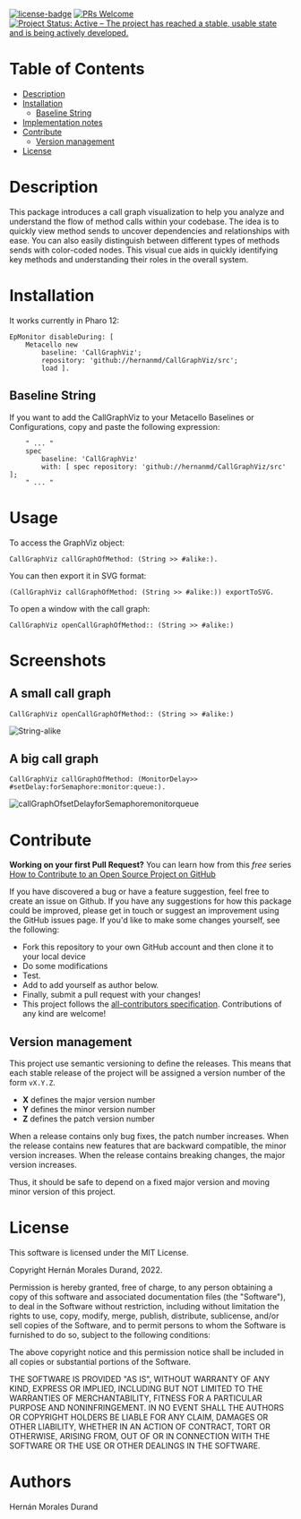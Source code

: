 [![license-badge](https://img.shields.io/badge/license-MIT-blue.svg)](https://img.shields.io/badge/license-MIT-blue.svg)
[![PRs Welcome](https://img.shields.io/badge/PRs-welcome-brightgreen.svg?style=flat-square)](http://makeapullrequest.com)
[![Project Status: Active – The project has reached a stable, usable state and is being actively developed.](http://www.repostatus.org/badges/latest/active.svg)](http://www.repostatus.org/#active)

# Table of Contents

- [Description](#description)
- [Installation](#installation)
  - [Baseline String](#baseline-string)
- [Implementation notes](#implementation-note)
- [Contribute](#contribute)
  - [Version management](#version-management)
- [License](#license)

# Description

This package introduces a call graph visualization to help you analyze and understand the flow of method calls within your codebase. The idea is to quickly view method sends to uncover dependencies and relationships with ease. You can also easily distinguish between different types of methods sends with color-coded nodes. This visual cue aids in quickly identifying key 
methods and understanding their roles in the overall system.

# Installation

It works currently in Pharo 12:

```smalltalk
EpMonitor disableDuring: [ 
	Metacello new	
		baseline: 'CallGraphViz';	
		repository: 'github://hernanmd/CallGraphViz/src';	
		load ].
```

## Baseline String 

If you want to add the CallGraphViz to your Metacello Baselines or Configurations, copy and paste the following expression:
```smalltalk
	" ... "
	spec
		baseline: 'CallGraphViz' 
		with: [ spec repository: 'github://hernanmd/CallGraphViz/src' ];
	" ... "
```

# Usage

To access the GraphViz object:

```smalltalk
CallGraphViz callGraphOfMethod: (String >> #alike:).
```

You can then export it in SVG format:

```smalltalk
(CallGraphViz callGraphOfMethod: (String >> #alike:)) exportToSVG.
```

To open a window with the call graph:

```smalltalk
CallGraphViz openCallGraphOfMethod:: (String >> #alike:)
```

# Screenshots

## A small call graph

```smalltalk
CallGraphViz openCallGraphOfMethod:: (String >> #alike:)
```

![String-alike](https://github.com/hernanmd/CallGraphViz/assets/4825959/d0f732fe-ad20-4faa-9ebf-5410e4a10474)

## A big call graph

```smalltalk
CallGraphViz callGraphOfMethod: (MonitorDelay>> #setDelay:forSemaphore:monitor:queue:).
```

![callGraphOfsetDelayforSemaphoremonitorqueue](https://github.com/hernanmd/CallGraphViz/assets/4825959/8cd25b62-cd73-442d-9da2-183c10ffa5fc)


# Contribute

**Working on your first Pull Request?** You can learn how from this *free* series [How to Contribute to an Open Source Project on GitHub](https://egghead.io/series/how-to-contribute-to-an-open-source-project-on-github)

If you have discovered a bug or have a feature suggestion, feel free to create an issue on Github.
If you have any suggestions for how this package could be improved, please get in touch or suggest an improvement using the GitHub issues page.
If you'd like to make some changes yourself, see the following:    

  - Fork this repository to your own GitHub account and then clone it to your local device
  - Do some modifications
  - Test.
  - Add <your GitHub username> to add yourself as author below.
  - Finally, submit a pull request with your changes!
  - This project follows the [all-contributors specification](https://github.com/kentcdodds/all-contributors). Contributions of any kind are welcome!

## Version management 

This project use semantic versioning to define the releases. This means that each stable release of the project will be assigned a version number of the form `vX.Y.Z`. 

- **X** defines the major version number
- **Y** defines the minor version number 
- **Z** defines the patch version number

When a release contains only bug fixes, the patch number increases. When the release contains new features that are backward compatible, the minor version increases. When the release contains breaking changes, the major version increases. 

Thus, it should be safe to depend on a fixed major version and moving minor version of this project.

# License
	
This software is licensed under the MIT License.

Copyright Hernán Morales Durand, 2022.

Permission is hereby granted, free of charge, to any person obtaining a copy of this software and associated documentation files (the "Software"), to deal in the Software without restriction, including without limitation the rights to use, copy, modify, merge, publish, distribute, sublicense, and/or sell copies of the Software, and to permit persons to whom the Software is furnished to do so, subject to the following conditions:

The above copyright notice and this permission notice shall be included in all copies or substantial portions of the Software.

THE SOFTWARE IS PROVIDED "AS IS", WITHOUT WARRANTY OF ANY KIND, EXPRESS OR IMPLIED, INCLUDING BUT NOT LIMITED TO THE WARRANTIES OF MERCHANTABILITY, FITNESS FOR A PARTICULAR PURPOSE AND NONINFRINGEMENT. IN NO EVENT SHALL THE AUTHORS OR COPYRIGHT HOLDERS BE LIABLE FOR ANY CLAIM, DAMAGES OR OTHER LIABILITY, WHETHER IN AN ACTION OF CONTRACT, TORT OR OTHERWISE, ARISING FROM, OUT OF OR IN CONNECTION WITH THE SOFTWARE OR THE USE OR OTHER DEALINGS IN THE SOFTWARE.

# Authors

Hernán Morales Durand
